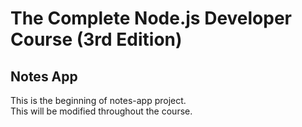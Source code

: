 # The Complete Node.js Developer Course (3rd Edition)
## Notes App
This is the beginning of notes-app project.  
This will be modified throughout the course.

